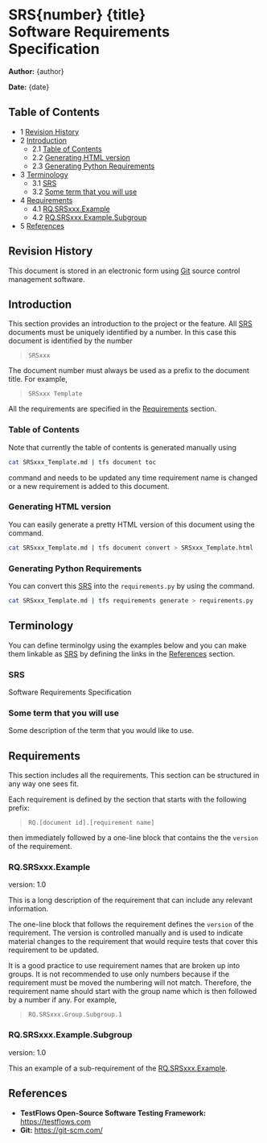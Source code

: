# SRS{number} {title}<br>Software Requirements Specification

**Author:** {author}

**Date:** {date}

## Table of Contents

* 1 [Revision History](#revision-history)
* 2 [Introduction](#introduction)
  * 2.1 [Table of Contents](#table-of-contents)
  * 2.2 [Generating HTML version](#generating-html-version)
  * 2.3 [Generating Python Requirements](#generating-python-requirements)
* 3 [Terminology](#terminology)
  * 3.1 [SRS](#srs)
  * 3.2 [Some term that you will use](#some-term-that-you-will-use)
* 4 [Requirements](#requirements)
  * 4.1 [RQ.SRSxxx.Example](#rqsrsxxxexample)
  * 4.2 [RQ.SRSxxx.Example.Subgroup](#rqsrsxxxexamplesubgroup)
* 5 [References](#references)

## Revision History

This document is stored in an electronic form using [Git] source control management software.

## Introduction

This section provides an introduction to the project or the feature.
All [SRS] documents must be uniquely identified by a number. In this
case this document is identified by the number

>    `SRSxxx`

The document number must always be used as a prefix to the document title. For example,

>    `SRSxxx Template`

All the requirements are specified in the [Requirements](#requirements) section.

### Table of Contents

Note that currently the table of contents is generated manually using

```bash
cat SRSxxx_Template.md | tfs document toc
```

command and needs to be updated any time requirement name is changed
or a new requirement is added to this document.

### Generating HTML version

You can easily generate a pretty HTML version of this document using the command.

```bash
cat SRSxxx_Template.md | tfs document convert > SRSxxx_Template.html
```

### Generating Python Requirements

You can convert this [SRS] into the `requirements.py` by using the command.

```bash
cat SRSxxx_Template.md | tfs requirements generate > requirements.py
```

## Terminology

You can define terminolgy using the examples below and you can make them
linkable as [SRS] by defining the links in the [References](#References) section.

### SRS

Software Requirements Specification

### Some term that you will use

Some description of the term that you would like to use.

## Requirements

This section includes all the requirements. This section can be structured in any way one sees fit.

Each requirement is defined by the section that starts with
the following prefix:

>    `RQ.[document id].[requirement name]`

then immediately followed by a one-line block that contains the
the `version` of the requirement.

### RQ.SRSxxx.Example
version: 1.0

This is a long description of the requirement that can include any
relevant information.

The one-line block that follows the requirement defines the `version`
of the requirement. The version is controlled manually and is used
to indicate material changes to the requirement that would
require tests that cover this requirement to be updated.

It is a good practice to use requirement names that are broken
up into groups. It is not recommended to use only numbers
because if the requirement must be moved the numbering will not match.
Therefore, the requirement name should start with the group
name which is then followed by a number if any. For example,

>    `RQ.SRSxxx.Group.Subgroup.1`

### RQ.SRSxxx.Example.Subgroup
version: 1.0

This an example of a sub-requirement of the [RQ.SRSxxx.Example](#rqsrsxxxexample).

## References

* **TestFlows Open-Source Software Testing Framework:** https://testflows.com
* **Git:** https://git-scm.com/

[SRS]: #SRS
[Some term that you will use]: #Sometermthatyouwilluse
[TestFlows Open-Source Software Testing Framework]: https://testflows.com
[Git]: https://git-scm.com/
